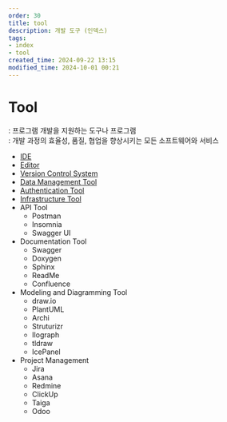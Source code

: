 ```yaml
---
order: 30
title: tool
description: 개발 도구 (인덱스)
tags:
- index
- tool
created_time: 2024-09-22 13:15
modified_time: 2024-10-01 00:21
---
```


# Tool
: 프로그램 개발을 지원하는 도구나 프로그램  
: 개발 과정의 효율성, 품질, 협업을 향상시키는 모든 소프트웨어와 서비스  

- [IDE](./tool-ide.md) 
- [Editor](./tool-editor.md)
- [Version Control System](./tool-vcs.md)
- [Data Management Tool](./tool-data/index.md)
- [Authentication Tool](./tool-auth/index.md)
- [Infrastructure Tool](./tool-infra/index.md)
- API Tool
  - Postman
  - Insomnia
  - Swagger UI
- Documentation Tool
  - Swagger
  - Doxygen
  - Sphinx
  - ReadMe
  - Confluence
- Modeling and Diagramming Tool
  - draw.io
  - PlantUML 
  - Archi 
  - Struturizr
  - Ilograph
  - tldraw
  - IcePanel
- Project Management
  - Jira
  - Asana
  - Redmine
  - ClickUp
  - Taiga
  - Odoo